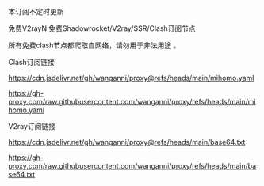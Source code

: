 本订阅不定时更新




免费V2rayN 免费Shadowrocket/V2ray/SSR/Clash订阅节点

所有免费clash节点都爬取自网络，请勿用于非法用途 。



Clash订阅链接

https://cdn.jsdelivr.net/gh/wanganni/proxy@refs/heads/main/mihomo.yaml

https://gh-proxy.com/raw.githubusercontent.com/wanganni/proxy/refs/heads/main/mihomo.yaml

V2ray订阅链接

https://cdn.jsdelivr.net/gh/wanganni/proxy@refs/heads/main/base64.txt

https://gh-proxy.com/raw.githubusercontent.com/wanganni/proxy/refs/heads/main/base64.txt
